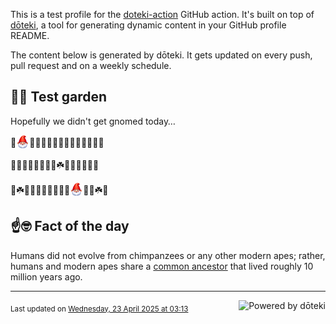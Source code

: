 This is a test profile for the [doteki-action](https://github.com/welpo/doteki-action) GitHub action. It's built on top of [dōteki](https://doteki.org), a tool for generating dynamic content in your GitHub profile README.

The content below is generated by dōteki. It gets updated on every push, pull request and on a weekly schedule.

## 👨‍🌾 Test garden

Hopefully we didn't get gnomed today…

<!-- garden start -->
🐇<sub><img src="https://raw.githubusercontent.com/welpo/doteki-action/main/assets/gnomed.png" width="21" alt="Consider yourself gnomed"></sub>🌻🌸🌼🌻🌹🌻🌱🌱🥀🌻🌹🌱🌿
<!-- garden end --><!-- garden start -->
🌷🌿🍄🌼🌼🌳🌺🐛☘️🥀🌻🌸🦋🌹🍀
<!-- garden end --><!-- garden start -->
🌿☘️🌳🌻🌻🌸🌸🌱🌿🍀<sub><img src="https://raw.githubusercontent.com/welpo/doteki-action/main/assets/gnomed.png" width="21" alt="Consider yourself gnomed"></sub>🌼🌳☘️🌳
<!-- garden end -->

## ☝️🤓 Fact of the day

<!-- did_you_know start -->
Humans did not evolve from chimpanzees or any other modern apes; rather, humans and modern apes share a [common ancestor](https://en.wikipedia.org/wiki/Chimpanzee%E2%80%93human_last_common_ancestor) that lived roughly 10 million years ago.
<!-- did_you_know end -->

---

<a href="https://doteki.org"><img src="https://img.shields.io/badge/powered_by-d%C5%8Dteki-0?style=flat-square&labelColor=202b2d&color=5E936C" align="right" alt="Powered by dōteki"></a> <div style="text-align: left;"><sub>
<!-- last_updated start -->Last updated on <a href="https://github.com/welpo/doteki-action/actions/workflows/ci.yaml">Wednesday, 23 April 2025 at 03:13<!-- last_updated end --></sub></div>
